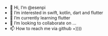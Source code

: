 - 👋 Hi, I’m @esenpi
- 👀 I’m interested in swift, kotlin, dart and flutter
- 🌱 I’m currently learning flutter
- 💞️ I’m looking to collaborate on ...
- 📫 How to reach me via github =))))

<!---
esenpi/esenpi is a ✨ special ✨ repository because its `README.md` (this file) appears on your GitHub profile.
You can click the Preview link to take a look at your changes.
--->
